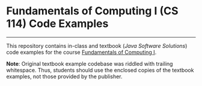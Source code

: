 # Fundamentals of Computing I (CS 114) Code Examples

---

This repository contains in-class and textbook (_Java Software Solutions_) code examples for the course [Fundamentals of Computing I](https://roy.vanegas.org/teaching/at-uhart/fundamentals-of-computing-1/).


**Note**: Original textbook example codebase was riddled with trailing whitespace. Thus, students should use the enclosed copies of the textbook examples, not those provided by the publisher.

